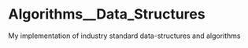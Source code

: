 # Algorithms__Data_Structures
My implementation of industry standard data-structures and algorithms
